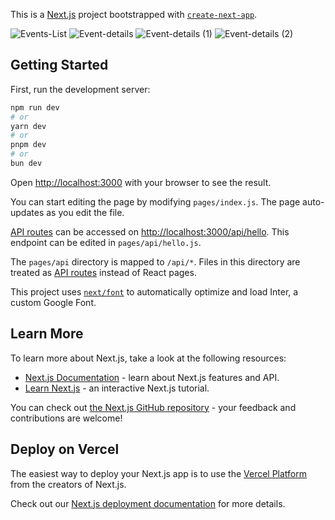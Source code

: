 This is a [Next.js](https://nextjs.org/) project bootstrapped with [`create-next-app`](https://github.com/vercel/next.js/tree/canary/packages/create-next-app).

![Events-List](https://github.com/PunithRajKumarM/NextJS-events-list/assets/146944110/fe18e004-a522-4e09-b9b8-6a3c6ef68af7)
![Event-details](https://github.com/PunithRajKumarM/NextJS-events-list/assets/146944110/14c62462-33ec-46af-a002-81fba6e27f01)
![Event-details (1)](https://github.com/PunithRajKumarM/NextJS-events-list/assets/146944110/2013afba-00d9-4039-9fe8-9cbbeed8f02c)
![Event-details (2)](https://github.com/PunithRajKumarM/NextJS-events-list/assets/146944110/da3e58d7-c9d9-4660-9aec-b0046d5d7b32)


## Getting Started

First, run the development server:

```bash
npm run dev
# or
yarn dev
# or
pnpm dev
# or
bun dev
```

Open [http://localhost:3000](http://localhost:3000) with your browser to see the result.

You can start editing the page by modifying `pages/index.js`. The page auto-updates as you edit the file.

[API routes](https://nextjs.org/docs/api-routes/introduction) can be accessed on [http://localhost:3000/api/hello](http://localhost:3000/api/hello). This endpoint can be edited in `pages/api/hello.js`.

The `pages/api` directory is mapped to `/api/*`. Files in this directory are treated as [API routes](https://nextjs.org/docs/api-routes/introduction) instead of React pages.

This project uses [`next/font`](https://nextjs.org/docs/basic-features/font-optimization) to automatically optimize and load Inter, a custom Google Font.

## Learn More

To learn more about Next.js, take a look at the following resources:

- [Next.js Documentation](https://nextjs.org/docs) - learn about Next.js features and API.
- [Learn Next.js](https://nextjs.org/learn) - an interactive Next.js tutorial.

You can check out [the Next.js GitHub repository](https://github.com/vercel/next.js/) - your feedback and contributions are welcome!

## Deploy on Vercel

The easiest way to deploy your Next.js app is to use the [Vercel Platform](https://vercel.com/new?utm_medium=default-template&filter=next.js&utm_source=create-next-app&utm_campaign=create-next-app-readme) from the creators of Next.js.

Check out our [Next.js deployment documentation](https://nextjs.org/docs/deployment) for more details.
